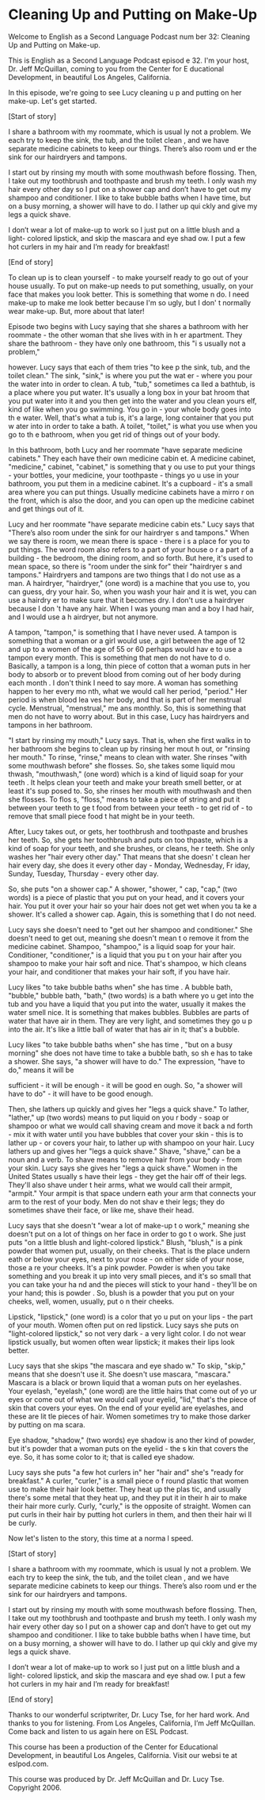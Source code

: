 # Cleaning Up and Putting on Make-Up

Welcome to English as a Second Language Podcast num ber 32: Cleaning Up and Putting on Make-up. 

This is English as a Second Language Podcast episod e 32. I'm your host, Dr. Jeff McQuillan, coming to you from the Center for E ducational Development, in beautiful Los Angeles, California.  

In this episode, we're going to see Lucy cleaning u p and putting on her make-up. Let's get started. 

[Start of story] 

I share a bathroom with my roommate, which is usual ly not a problem.  We each try to keep the sink, the tub, and the toilet clean , and we have separate medicine cabinets to keep our things.  There’s also room und er the sink for our hairdryers and tampons.   

I start out by rinsing my mouth with some mouthwash  before flossing.  Then, I take out my toothbrush and toothpaste and brush my teeth.  I only wash my hair every other day so I put on a shower cap and don’t have to get out my shampoo and conditioner.  I like to take bubble baths when I have time, but on a busy morning, a shower will have to do.  I lather up qui ckly and give my legs a quick shave.   

I don’t wear a lot of make-up to work so I just put  on a little blush and a light- colored lipstick, and skip the mascara and eye shad ow.  I put a few hot curlers in my hair and I’m ready for breakfast! 

[End of story] 

To clean up is to clean yourself - to make yourself  ready to go out of your house usually.  To put on make-up needs to put something,  usually, on your face that makes you look better.  This is something that wome n do.  I need make-up to make me look better because I'm so ugly, but I don' t normally wear make-up. But, more about that later! 

Episode two begins with Lucy saying that she shares  a bathroom with her roommate - the other woman that she lives with in h er apartment.  They share the bathroom - they have only one bathroom, this "i s usually not a problem,"  

however.  Lucy says that each of them tries "to kee p the sink, tub, and the toilet clean."  The sink, "sink," is where you put the wat er - where you pour the water into in order to clean.  A tub, "tub," sometimes ca lled a bathtub, is a place where you put water.  It's usually a long box in your bat hroom that you put water into it and you then get into the water and you clean yours elf, kind of like when you go swimming.  You go in - your whole body goes into th e water.  Well, that's what a tub is, it's a large, long container that you put w ater into in order to take a bath.  A toilet, "toilet," is what you use when you go to th e bathroom, when you get rid of things out of your body. 

In this bathroom, both Lucy and her roommate "have separate medicine cabinets."  They each have their own medicine cabin et.  A medicine cabinet, "medicine," cabinet, "cabinet," is something that y ou use to put your things - your bottles, your medicine, your toothpaste - things yo u use in your bathroom, you put them in a medicine cabinet.  It's a cupboard - it's a small area where you can put things.  Usually medicine cabinets have a mirro r on the front, which is also the door, and you can open up the medicine cabinet and get things out of it. 

Lucy and her roommate "have separate medicine cabin ets."  Lucy says that "There’s also room under the sink for our hairdryer s and tampons."  When we say there is room, we mean there is space - there i s a place for you to put things. The word room also refers to a part of your house o r a part of a building - the bedroom, the dining room, and so forth.  But here, it's used to mean space, so there is "room under the sink for" their "hairdryer s and tampons."  Hairdryers and tampons are two things that I do not use as a man.  A hairdryer, "hairdryer," (one word) is a machine that you use to, you can guess, dry your hair.  So, when you wash your hair and it is wet, you can use a hairdry er to make sure that it becomes dry.  I don't use a hairdryer because I don 't have any hair.  When I was young man and a boy I had hair, and I would use a h airdryer, but not anymore. 

A tampon, "tampon," is something that I have never used.  A tampon is something that a woman or a girl would use, a girl between the age of 12 and up to a women of the age of 55 or 60 perhaps would hav e to use a tampon every month.  This is something that men do not have to d o.  Basically, a tampon is a long, thin piece of cotton that a woman puts in her  body to absorb or to prevent blood from coming out of her body during each month .  I don't think I need to say more.  A woman has something happen to her every mo nth, what we would call her period, "period."  Her period is when blood lea ves her body, and that is part of her menstrual cycle.  Menstrual, "menstrual," me ans monthly.  So, this is something that men do not have to worry about.  But  in this case, Lucy has hairdryers and tampons in her bathroom.  

 "I start by rinsing my mouth," Lucy says.  That is,  when she first walks in to her bathroom she begins to clean up by rinsing her mout h out, or "rinsing her mouth." To rinse, "rinse," means to clean with water.  She rinses "with some mouthwash before" she flosses.  So, she takes some liquid mou thwash, "mouthwash," (one word) which is a kind of liquid soap for your teeth .  It helps clean your teeth and make your breath smell better, or at least it's sup posed to.  So, she rinses her mouth with mouthwash and then she flosses.  To flos s, "floss," means to take a piece of string and put it between your teeth to ge t food from between your teeth - to get rid of - to remove that small piece food t hat might be in your teeth. 

After, Lucy takes out, or gets, her toothbrush and toothpaste and brushes her teeth.  So, she gets her toothbrush and puts on too thpaste, which is a kind of soap for your teeth, and she brushes, or cleans, he r teeth.  She only washes her "hair every other day."  That means that she doesn' t clean her hair every day, she does it every other day - Monday, Wednesday, Fr iday, Sunday, Tuesday, Thursday - every other day. 

So, she puts "on a shower cap."  A shower, "shower, " cap, "cap," (two words) is a piece of plastic that you put on your head, and it covers your hair.  You put it over your hair so your hair does not get wet when you ta ke a shower.  It's called a shower cap.  Again, this is something that I do not  need. 

Lucy says she doesn't need to "get out her shampoo and conditioner."  She doesn't need to get out, meaning she doesn't mean t o remove it from the medicine cabinet.  Shampoo, "shampoo," is a liquid soap for your hair. Conditioner, "conditioner," is a liquid that you pu t on your hair after you shampoo to make your hair soft and nice.  That's shampoo, w hich cleans your hair, and conditioner that makes your hair soft, if you have hair. 

Lucy likes "to take bubble baths when" she has time .  A bubble bath, "bubble," bubble bath, "bath," (two words) is a bath where yo u get into the tub and you have a liquid that you put into the water, usually it makes the water smell nice.  It is something that makes bubbles.  Bubbles are parts  of water that have air in them.  They are very light, and sometimes they go u p into the air.  It's like a little ball of water that has air in it; that's a bubble. 

Lucy likes "to take bubble baths when" she has time , "but on a busy morning" she does not have time to take a bubble bath, so sh e has to take a shower.  She says, "a shower will have to do."  The expression, "have to do," means it will be  

sufficient - it will be enough - it will be good en ough.  So, "a shower will have to do" - it will have to be good enough. 

Then, she lathers up quickly and gives her "legs a quick shave."  To lather, "lather," up (two words) means to put liquid on you r body - soap or shampoo or what we would call shaving cream and move it back a nd forth - mix it with water until you have bubbles that cover your skin - this is to lather up - or covers your hair, to lather up with shampoo on your hair.  Lucy  lathers up and gives her "legs a quick shave."  Shave, "shave," can be a noun and a verb.  To shave means to remove hair from your body - from your skin.  Lucy says she gives her "legs a quick shave."  Women in the United States usually s have their legs - they get the hair off of their legs.  They'll also shave under t heir arms, what we would call their armpit, "armpit."  Your armpit is that space undern eath your arm that connects your arm to the rest of your body.  Men do not shav e their legs; they do sometimes shave their face, or like me, shave their  head. 

Lucy says that she doesn't "wear a lot of make-up t o work," meaning she doesn't put on a lot of things on her face in order to go t o work.  She just puts "on a little blush and light-colored lipstick."  Blush, "blush,"  is a pink powder that women put, usually, on their cheeks.  That is the place undern eath or below your eyes, next to your nose - on either side of your nose, those a re your cheeks.  It's a pink powder.  Powder is when you take something and you break it up into very small pieces, and it's so small that you can take your ha nd and the pieces will stick to your hand - they'll be on your hand; this is powder .  So, blush is a powder that you put on your cheeks, well, women, usually, put o n their cheeks. 

Lipstick, "lipstick," (one word) is a color that yo u put on your lips - the part of your mouth.  Women often put on red lipstick.  Lucy says  she puts on "light-colored lipstick," so not very dark - a very light color.  I do not wear lipstick usually, but women often wear lipstick; it makes their lips look  better. 

Lucy says that she skips "the mascara and eye shado w."  To skip, "skip," means that she doesn't use it.  She doesn't use mascara, "mascara."  Mascara is a black or brown liquid that a woman puts on her eyelashes.   Your eyelash, "eyelash," (one word) are the little hairs that come out of yo ur eyes or come out of what we would call your eyelid, "lid," that's the piece of skin that covers your eyes.  On the end of your eyelid are eyelashes, and these are lit tle pieces of hair.  Women sometimes try to make those darker by putting on ma scara. 

Eye shadow, "shadow," (two words) eye shadow is ano ther kind of powder, but it's powder that a woman puts on the eyelid - the s kin that covers the eye.  So, it has some color to it; that is called eye shadow. 

Lucy says she puts "a few hot curlers in" her "hair  and" she's "ready for breakfast."  A curler, "curler," is a small piece o f round plastic that women use to make their hair look better.  They heat up the plas tic, and usually there's some metal that they heat up, and they put it in their h air to make their hair more curly. Curly, "curly," is the opposite of straight.  Women  can put curls in their hair by putting hot curlers in them, and then their hair wi ll be curly. 

Now let's listen to the story, this time at a norma l speed. 

[Start of story] 

I share a bathroom with my roommate, which is usual ly not a problem.  We each try to keep the sink, the tub, and the toilet clean , and we have separate medicine cabinets to keep our things.  There’s also room und er the sink for our hairdryers and tampons.   

I start out by rinsing my mouth with some mouthwash  before flossing.  Then, I take out my toothbrush and toothpaste and brush my teeth.  I only wash my hair every other day so I put on a shower cap and don’t have to get out my shampoo and conditioner.  I like to take bubble baths when I have time, but on a busy morning, a shower will have to do.  I lather up qui ckly and give my legs a quick shave.   

I don’t wear a lot of make-up to work so I just put  on a little blush and a light- colored lipstick, and skip the mascara and eye shad ow.  I put a few hot curlers in my hair and I’m ready for breakfast! 

[End of story] 

Thanks to our wonderful scriptwriter, Dr. Lucy Tse,  for her hard work. And thanks to you for listening. From Los Angeles, California,  I’m Jeff McQuillan. Come back and listen to us again here on ESL Podcast. 

This course has been a production of the Center for  Educational Development, in beautiful Los Angeles, California.  Visit our websi te at eslpod.com. 

This course was produced by Dr. Jeff McQuillan and Dr. Lucy Tse.  Copyright 2006.

